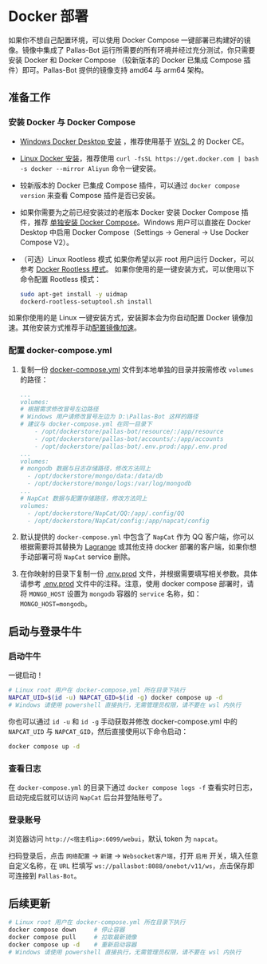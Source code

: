 # Docker 部署

如果你不想自己配置环境，可以使用 Docker Compose 一键部署已构建好的镜像。镜像中集成了 Pallas-Bot 运行所需要的所有环境并经过充分测试，你只需要安装 Docker 和 Docker Compose （较新版本的 Docker 已集成 Compose 插件）即可。Pallas-Bot 提供的镜像支持 amd64 与 arm64 架构。

## 准备工作

### 安装 Docker 与 Docker Compose

- [Windows Docker Desktop 安装](https://docs.docker.com/desktop/install/windows-install/) ，推荐使用基于 [WSL 2](https://learn.microsoft.com/zh-cn/windows/wsl/install) 的 Docker CE。

- [Linux Docker 安装](https://docs.docker.com/engine/install/ubuntu/)，推荐使用 `curl -fsSL https://get.docker.com | bash -s docker --mirror Aliyun` 命令一键安装。

- 较新版本的 Docker 已集成 Compose 插件，可以通过 `docker compose version` 来查看 Compose 插件是否已安装。

- 如果你需要为之前已经安装过的老版本 Docker 安装 Docker Compose 插件，推荐 [单独安装 Docker Compose](https://docs.docker.com/compose/install/other/)。Windows 用户可以直接在 Docker Desktop 中启用 Docker Compose（Settings -> General -> Use Docker Compose V2）。

- （可选）Linux Rootless 模式
  如果你希望以非 root 用户运行 Docker，可以参考 [Docker Rootless 模式](https://docs.docker.com/engine/security/rootless/)。
  如果你使用的是一键安装方式，可以使用以下命令配置 Rootless 模式：

    ```bash
    sudo apt-get install -y uidmap
    dockerd-rootless-setuptool.sh install
    ```

如果你使用的是 Linux 一键安装方式，安装脚本会为你自动配置 Docker 镜像加速。其他安装方式推荐手动[配置镜像加速](https://www.runoob.com/docker/docker-mirror-acceleration.html)。

### 配置 docker-compose.yml

1. 复制一份 [docker-compose.yml](../docker-compose.yml) 文件到本地单独的目录并按需修改 `volumes` 的路径：

    ```yml
    ...
    volumes:
    # 根据需求修改冒号左边路径
    # Windows 用户请修改冒号左边为 D:\Pallas-Bot 这样的路径
    # 建议与 docker-compose.yml 在同一目录下
        - /opt/dockerstore/pallas-bot/resource/:/app/resource
        - /opt/dockerstore/pallas-bot/accounts/:/app/accounts
        - /opt/dockerstore/pallas-bot/.env.prod:/app/.env.prod
    ...
    volumes:
    # mongodb 数据与日志存储路径，修改方法同上
      - /opt/dockerstore/mongo/data:/data/db
      - /opt/dockerstore/mongo/logs:/var/log/mongodb
    ...
    # NapCat 数据与配置存储路径，修改方法同上
    volumes:
      - /opt/dockerstore/NapCat/QQ:/app/.config/QQ
      - /opt/dockerstore/NapCat/config:/app/napcat/config
    ```

2. 默认提供的 `docker-compose.yml` 中包含了 `NapCat` 作为 QQ 客户端，你可以根据需要将其替换为 [Lagrange](https://github.com/LagrangeDev/Lagrange.Core/blob/master/Docker_zh.md) 或其他支持 docker 部署的客户端，如果你想手动部署可将 `NapCat` service 删除。

3. 在你映射的目录下复制一份 [.env.prod](../.env.prod) 文件，并根据需要填写相关参数。具体请参考 [.env.prod](../.env.prod) 文件中的注释。注意，使用 docker compose 部署时，请将 `MONGO_HOST` 设置为 `mongodb` 容器的 `service` 名称，如：`MONGO_HOST=mongodb`。

## 启动与登录牛牛

### 启动牛牛

一键启动！

```bash
# Linux root 用户在 docker-compose.yml 所在目录下执行
NAPCAT_UID=$(id -u) NAPCAT_GID=$(id -g) docker compose up -d
# Windows 请使用 powershell 直接执行，无需管理员权限，请不要在 wsl 内执行
```

你也可以通过 `id -u` 和 `id -g` 手动获取并修改 docker-compose.yml 中的 `NAPCAT_UID` 与 `NAPCAT_GID`，然后直接使用以下命令启动：

```bash
docker compose up -d
```

### 查看日志

在 `docker-compose.yml` 的目录下通过 `docker compose logs -f` 查看实时日志，启动完成后就可以访问 `NapCat` 后台并登陆账号了。

### 登录账号

浏览器访问 `http://<宿主机ip>:6099/webui`，默认 token 为 `napcat`。

扫码登录后，点击 `网络配置` -> `新建` -> `Websocket客户端`，打开 `启用` 开关，填入任意自定义名称，在 `URL` 栏填写 `ws://pallasbot:8088/onebot/v11/ws`，点击保存即可连接到 `Pallas-Bot`。

## 后续更新

```bash
# Linux root 用户在 docker-compose.yml 所在目录下执行
docker compose down     # 停止容器
docker compose pull     # 拉取最新镜像
docker compose up -d    # 重新启动容器
# Windows 请使用 powershell 直接执行，无需管理员权限，请不要在 wsl 内执行
```
